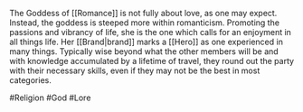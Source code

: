 The Goddess of [[Romance]] is not fully about love, as one may expect. Instead, the goddess is steeped more within romanticism. Promoting the passions and vibrancy of life, she is the one which calls for an enjoyment in all things life. Her [[Brand|brand]] marks a [[Hero]] as one experienced in many things. Typically wise beyond what the other members will be and with knowledge accumulated by a lifetime of travel, they round out the party with their necessary skills, even if they may not be the best in most categories. 

#Religion #God #Lore